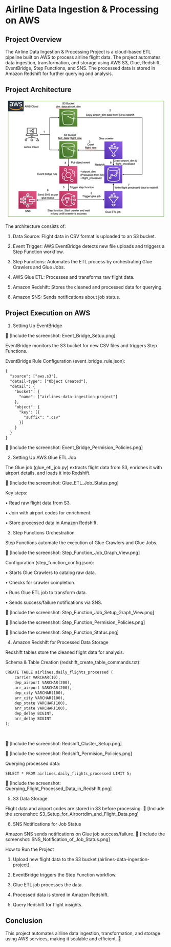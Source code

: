 # Airline Data Ingestion & Processing on AWS

## Project Overview

The Airline Data Ingestion & Processing Project is a cloud-based ETL pipeline built on AWS to process airline flight data. The project automates data ingestion, transformation, and storage using AWS S3, Glue, Redshift, EventBridge, Step Functions, and SNS. The processed data is stored in Amazon Redshift for further querying and analysis.

## Project Architecture

![Project Architecture](https://github.com/Kaushik-Puttaswamy/Airline-Data-Ingestion-Processing-on-AWS/blob/main/Project%20Architecture.png)

The architecture consists of:

1.	Data Source: Flight data in CSV format is uploaded to an S3 bucket.
 
2.	Event Trigger: AWS EventBridge detects new file uploads and triggers a Step Function workflow.
 
3.	Step Functions: Automates the ETL process by orchestrating Glue Crawlers and Glue Jobs.
 
4.	AWS Glue ETL: Processes and transforms raw flight data.
 
5.	Amazon Redshift: Stores the cleaned and processed data for querying.
 
6.	Amazon SNS: Sends notifications about job status.

## Project Execution on AWS

1. Setting Up EventBridge

📌 [Include the screenshot: Event_Bridge_Setup.png]

EventBridge monitors the S3 bucket for new CSV files and triggers Step Functions.

EventBridge Rule Configuration (event_bridge_rule.json):

```
{
  "source": ["aws.s3"],
  "detail-type": ["Object Created"],
  "detail": {
    "bucket": {
      "name": ["airlines-data-ingestion-project"]
    },
    "object": {
      "key": [{
        "suffix": ".csv"
      }]
    }
  }
}
```
📌 [Include the screenshot: Event_Bridge_Permision_Policies.png]

2. Setting Up AWS Glue ETL Job

The Glue job (glue_etl_job.py) extracts flight data from S3, enriches it with airport details, and loads it into Redshift.

📌 [Include the screenshot: Glue_ETL_Job_Status.png]

Key steps:
	
 •	Read raw flight data from S3.
	
 •	Join with airport codes for enrichment.
	
 •	Store processed data in Amazon Redshift.

3. Step Functions Orchestration

Step Functions automate the execution of Glue Crawlers and Glue Jobs.

📌 [Include the screenshot: Step_Function_Job_Graph_View.png]

Configuration (step_function_config.json):
	
 •	Starts Glue Crawlers to catalog raw data.
	
 •	Checks for crawler completion.
	
 •	Runs Glue ETL job to transform data.
	
 •	Sends success/failure notifications via SNS.


📌 [Include the screenshot: Step_Function_Job_Setup_Graph_View.png]

📌 [Include the screenshot: Step_Function_Permision_Policies.png]

📌 [Include the screenshot: Step_Function_Status.png]

4. Amazon Redshift for Processed Data Storage

Redshift tables store the cleaned flight data for analysis.

Schema & Table Creation (redshift_create_table_commands.txt):

```
CREATE TABLE airlines.daily_flights_processed (
    carrier VARCHAR(10),
    dep_airport VARCHAR(200),
    arr_airport VARCHAR(200),
    dep_city VARCHAR(100),
    arr_city VARCHAR(100),
    dep_state VARCHAR(100),
    arr_state VARCHAR(100),
    dep_delay BIGINT,
    arr_delay BIGINT
);



```
📌 [Include the screenshot: Redshift_Cluster_Setup.png]

📌 [Include the screenshot: Redshift_Permision_Policies.png]

Querying processed data:

```
SELECT * FROM airlines.daily_flights_processed LIMIT 5;

```
📌 [Include the screenshot: Querying_Flight_Processed_Data_in_Redshift.png]

5. S3 Data Storage

Flight data and airport codes are stored in S3 before processing.
📌 [Include the screenshot: S3_Setup_for_Airportdim_and_Flight_Data.png]

6. SNS Notifications for Job Status

Amazon SNS sends notifications on Glue job success/failure.
📌 [Include the screenshot: SNS_Notification_of_Job_Status.png]


How to Run the Project
	
 1.	Upload new flight data to the S3 bucket (airlines-data-ingestion-project).
	
 2.	EventBridge triggers the Step Function workflow.
	
 3.	Glue ETL job processes the data.
	
 4.	Processed data is stored in Amazon Redshift.
	
 5.	Query Redshift for flight insights.

## Conclusion

This project automates airline data ingestion, transformation, and storage using AWS services, making it scalable and efficient. 🚀

